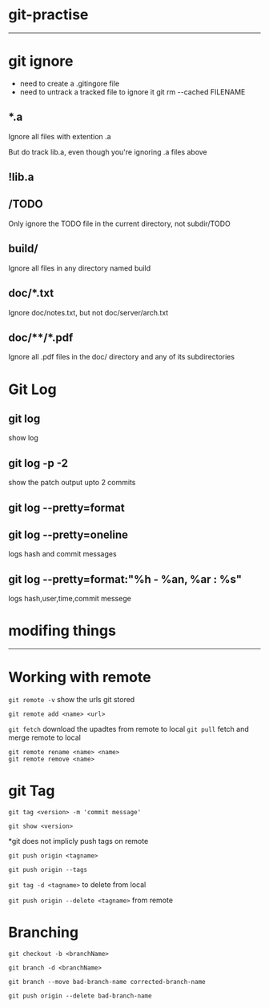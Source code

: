 
# git-practise

------------

# git ignore

* need to create  a .gitingore file
* need to untrack a tracked file to ignore it git rm --cached FILENAME


## *.a

Ignore all files with extention .a

But do track lib.a, even though you're ignoring .a files above

## !lib.a

## /TODO

Only ignore the TODO file in the current directory, not subdir/TODO

## build/

Ignore all files in any directory named build

## doc/*.txt

Ignore doc/notes.txt, but not doc/server/arch.txt

## doc/**/*.pdf

Ignore all .pdf files in the doc/ directory and any of its subdirectories

# Git Log

## git log

show log

## git log -p -2

show the patch output upto 2 commits

## git log --pretty=format

## git log --pretty=oneline

logs hash and  commit messages

## git log --pretty=format:"%h - %an, %ar : %s"

logs hash,user,time,commit messege

# modifing things
------------------------

# Working with remote

`git remote -v` show the urls git stored

`git remote add <name> <url>`

`git fetch`  download the upadtes from remote to local
`git pull` fetch and merge remote to local

`git remote rename <name> <name>`  
`git remote remove <name>`

# git Tag

`git tag <version> -m 'commit message'`

`git show <version>`

*git does not implicly push tags on remote

`git push origin <tagname>`

`git push origin --tags`

`git tag -d <tagname>` to delete from local

`git push origin --delete <tagname>` from remote

# Branching

`git checkout -b <branchName>`

`git branch -d <branchName>`

`git branch --move bad-branch-name corrected-branch-name`

`git push origin --delete bad-branch-name`
